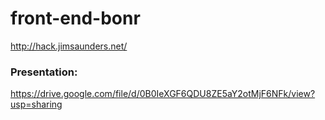# front-end-bonr

http://hack.jimsaunders.net/

### Presentation:
https://drive.google.com/file/d/0B0IeXGF6QDU8ZE5aY2otMjF6NFk/view?usp=sharing
